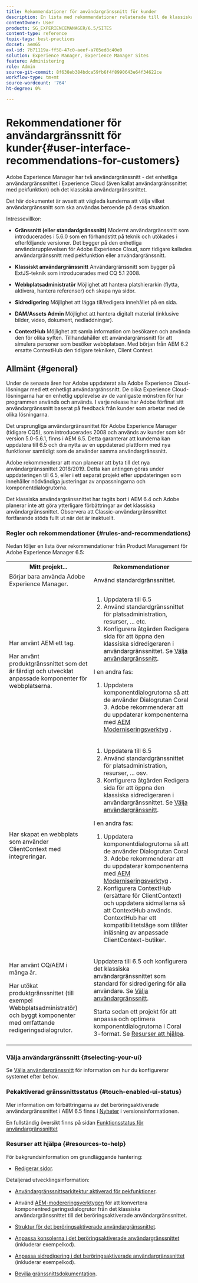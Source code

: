 ```yaml
---
title: Rekommendationer för användargränssnitt för kunder
description: En lista med rekommendationer relaterade till de klassiska och pekoptimerade användargränssnitten.
contentOwner: User
products: SG_EXPERIENCEMANAGER/6.5/SITES
content-type: reference
topic-tags: best-practices
docset: aem65
exl-id: 7b71119a-ff58-47c0-aeef-a705ed8c40e0
solution: Experience Manager, Experience Manager Sites
feature: Administering
role: Admin
source-git-commit: 8f638eb384bdca59fb6f4f8990643e64f34622ce
workflow-type: tm+mt
source-wordcount: '764'
ht-degree: 0%

---
```


# Rekommendationer för användargränssnitt för kunder{#user-interface-recommendations-for-customers}

Adobe Experience Manager har två användargränssnitt - det enhetliga användargränssnittet i Experience Cloud (även kallat användargränssnittet med pekfunktion) och det klassiska användargränssnittet.

Det här dokumentet är avsett att vägleda kunderna att välja vilket användargränssnitt som ska användas beroende på deras situation.

Intressevillkor:

* **Gränssnitt (eller standardgränssnitt)**
Modernt användargränssnitt som introducerades i 5.6.0 som en förhandstitt på teknik och utökades i efterföljande versioner. Det bygger på den enhetliga användarupplevelsen för Adobe Experience Cloud, som tidigare kallades användargränssnitt med pekfunktion eller användargränssnitt.

* **Klassiskt användargränssnitt**
Användargränssnitt som bygger på ExtJS-teknik som introducerades med CQ 5.1 2008.

* **Webbplatsadministratör**
Möjlighet att hantera platshierarkin (flytta, aktivera, hantera referenser) och skapa nya sidor.

* **Sidredigering**
Möjlighet att lägga till/redigera innehållet på en sida.

* **DAM/Assets Admin**
Möjlighet att hantera digitalt material (inklusive bilder, video, dokument, nedladdningar).

* **ContextHub**
Möjlighet att samla information om besökaren och använda den för olika syften. Tillhandahåller ett användargränssnitt för att simulera personer som besöker webbplatsen. Med början från AEM 6.2 ersatte ContextHub den tidigare tekniken, Client Context.

## Allmänt {#general}

Under de senaste åren har Adobe uppdaterat alla Adobe Experience Cloud-lösningar med ett enhetligt användargränssnitt. De olika Experience Cloud-lösningarna har en enhetlig upplevelse av de vanligaste mönstren för hur programmen används och används. I varje release har Adobe förfinat sitt användargränssnitt baserat på feedback från kunder som arbetar med de olika lösningarna.

Det ursprungliga användargränssnittet för Adobe Experience Manager (tidigare CQ5), som introducerades 2008 och används av kunder som kör version 5.0-5.6.1, finns i AEM 6.5. Detta garanterar att kunderna kan uppdatera till 6.5 och dra nytta av en uppdaterad plattform med nya funktioner samtidigt som de använder samma användargränssnitt.

Adobe rekommenderar att man planerar att byta till det nya användargränssnittet 2018/2019. Detta kan antingen göras under uppdateringen till 6.5, eller i ett separat projekt efter uppdateringen som innehåller nödvändiga justeringar av anpassningarna och komponentdialogrutorna.

Det klassiska användargränssnittet har tagits bort i AEM 6.4 och Adobe planerar inte att göra ytterligare förbättringar av det klassiska användargränssnittet. Observera att Classic-användargränssnittet fortfarande stöds fullt ut när det är inaktuellt.

### Regler och rekommendationer {#rules-and-recommendations}

Nedan följer en lista över rekommendationer från Product Management för Adobe Experience Manager 6.5:

<table>
 <tbody>
  <tr>
   <th>Mitt projekt...</th>
   <th>Rekommendationer</th>
  </tr>
  <tr>
   <td>Börjar bara använda Adobe Experience Manager.</td>
   <td>Använd standardgränssnittet.</td>
  </tr>
  <tr>
   <td><p>Har använt AEM ett tag.</p> <p>Har använt produktgränssnittet som det är färdigt och utvecklat anpassade komponenter för webbplatserna.<br /> </p> </td>
   <td>
    <ol>
     <li>Uppdatera till 6.5</li>
     <li>Använd standardgränssnittet för platsadministration, resurser, ... etc.<br /> </li>
     <li>Konfigurera åtgärden Redigera sida för att öppna den klassiska sidredigeraren i användargränssnittet. Se <a href="#selecting-your-ui">Välja användargränssnitt</a>.</li>
    </ol> <p>I en andra fas:</p>
    <ol>
     <li>Uppdatera komponentdialogrutorna så att de använder Dialogrutan Coral 3. Adobe rekommenderar att du uppdaterar komponenterna med <a href="/help/sites-developing/modernization-tools.md">AEM Moderniseringsverktyg</a> .</li>
    </ol> </td>
  </tr>
  <tr>
   <td>Har skapat en webbplats som använder ClientContext med integreringar.<br /> </td>
   <td>
    <ol>
     <li>Uppdatera till 6.5</li>
     <li>Använd standardgränssnittet för platsadministration, resurser, ... osv.</li>
     <li>Konfigurera åtgärden Redigera sida för att öppna den klassiska sidredigeraren i användargränssnittet. Se <a href="#selecting-your-ui">Välja användargränssnitt</a>.</li>
    </ol> <p>I en andra fas:</p>
    <ol>
     <li>Uppdatera komponentdialogrutorna så att de använder Dialogrutan Coral 3. Adobe rekommenderar att du uppdaterar komponenterna med <a href="/help/sites-developing/modernization-tools.md">AEM Moderniseringsverktyg</a> .</li>
     <li>Konfigurera ContextHub (ersättare för ClientContext) och uppdatera sidmallarna så att ContextHub används. ContextHub har ett kompatibilitetsläge som tillåter inläsning av anpassade ClientContext-butiker.</li>
    </ol> </td>
  </tr>
  <tr>
   <td><p>Har använt CQ/AEM i många år.</p> <p>Har utökat produktgränssnittet (till exempel Webbplatsadministratör) och byggt komponenter med omfattande redigeringsdialogrutor.</p> </td>
   <td><p>Uppdatera till 6.5 och konfigurera det klassiska användargränssnittet som standard för sidredigering för alla användare. Se <a href="#selecting-your-ui">Välja användargränssnitt</a>.</p> <p>Starta sedan ett projekt för att anpassa och optimera komponentdialogrutorna i Coral 3-format. Se <a href="#resources-to-help">Resurser att hjälpa</a>.<br /> </p> </td>
  </tr>
 </tbody>
</table>

### Välja användargränssnitt {#selecting-your-ui}

Se [Välja användargränssnitt](/help/sites-authoring/select-ui.md) för information om hur du konfigurerar systemet efter behov.

### Pekaktiverad gränssnittsstatus {#touch-enabled-ui-status}

Mer information om förbättringarna av det beröringsaktiverade användargränssnittet i AEM 6.5 finns i [Nyheter](/help/release-notes/release-notes.md#what-s-new) i versionsinformationen.

En fullständig översikt finns på sidan [Funktionsstatus för användargränssnittet](/help/release-notes/touch-ui-features-status.md)

### Resurser att hjälpa {#resources-to-help}

För bakgrundsinformation om grundläggande hantering:

* [Redigerar sidor](/help/sites-authoring/page-authoring.md).

Detaljerad utvecklingsinformation:

* [Användargränssnittsarkitektur aktiverad för pekfunktioner](/help/sites-developing/touch-ui-concepts.md).
* Använd [AEM-modereringsverktygen](/help/sites-developing/modernization-tools.md) för att konvertera komponentredigeringsdialogrutor från det klassiska användargränssnittet till det beröringsaktiverade användargränssnittet.

* [Struktur för det beröringsaktiverade användargränssnittet](/help/sites-developing/touch-ui-structure.md).

* [Anpassa konsolerna i det beröringsaktiverade användargränssnittet](/help/sites-developing/customizing-consoles-touch.md) (inkluderar exempelkod).

* [Anpassa sidredigering i det beröringsaktiverade användargränssnittet](/help/sites-developing/customizing-page-authoring-touch.md) (inkluderar exempelkod).

* [Bevilja gränssnittsdokumentation](https://helpx.adobe.com/experience-manager/6-5/sites/developing/using/reference-materials/granite-ui/api/index.html).
